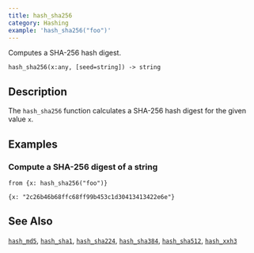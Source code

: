 ```yaml
---
title: hash_sha256
category: Hashing
example: 'hash_sha256("foo")'
---
```

Computes a SHA-256 hash digest.

```tql
hash_sha256(x:any, [seed=string]) -> string
```

## Description

The `hash_sha256` function calculates a SHA-256 hash digest for the given value
`x`.

## Examples

### Compute a SHA-256 digest of a string

```tql
from {x: hash_sha256("foo")}
```

```tql
{x: "2c26b46b68ffc68ff99b453c1d30413413422e6e"}
```

## See Also

[`hash_md5`](/reference/functions/hash_md5),
[`hash_sha1`](/reference/functions/hash_sha1),
[`hash_sha224`](/reference/functions/hash_sha224),
[`hash_sha384`](/reference/functions/hash_sha384),
[`hash_sha512`](/reference/functions/hash_sha512),
[`hash_xxh3`](/reference/functions/hash_xxh3)
